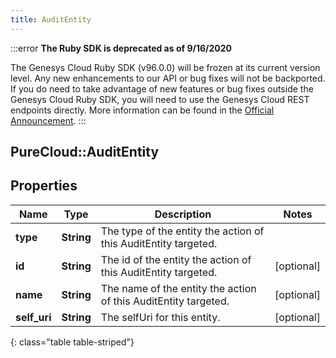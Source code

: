 ```yaml
---
title: AuditEntity
---
```


:::error
**The Ruby SDK is deprecated as of 9/16/2020**

The Genesys Cloud Ruby SDK (v96.0.0) will be frozen at its current version level. Any new enhancements to our API or bug fixes will not be backported. If you do need to take advantage of new features or bug fixes outside the Genesys Cloud Ruby SDK, you will need to use the Genesys Cloud REST endpoints directly. More information can be found in the [Official Announcement](https://developer.mypurecloud.com/forum/t/announcement-genesys-cloud-ruby-sdk-end-of-life/8850).
:::


## PureCloud::AuditEntity

## Properties

|Name | Type | Description | Notes|
|------------ | ------------- | ------------- | -------------|
| **type** | **String** | The type of the entity the action of this AuditEntity targeted. | |
| **id** | **String** | The id of the entity the action of this AuditEntity targeted. | [optional] |
| **name** | **String** | The name of the entity the action of this AuditEntity targeted. | [optional] |
| **self_uri** | **String** | The selfUri for this entity. | [optional] |
{: class="table table-striped"}


